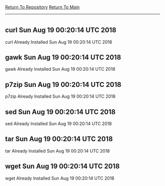 [Return To Repository](https://github.com/deathbybandaid/piholeparser/)
[Return To Main](https://github.com/deathbybandaid/piholeparser/blob/master/RecentRunLogs/Mainlog.md)
____________________________________
# 
## curl Sun Aug 19 00:20:14 UTC 2018
curl Already Installed Sun Aug 19 00:20:14 UTC 2018
## gawk Sun Aug 19 00:20:14 UTC 2018
gawk Already Installed Sun Aug 19 00:20:14 UTC 2018
## p7zip Sun Aug 19 00:20:14 UTC 2018
p7zip Already Installed Sun Aug 19 00:20:14 UTC 2018
## sed Sun Aug 19 00:20:14 UTC 2018
sed Already Installed Sun Aug 19 00:20:14 UTC 2018
## tar Sun Aug 19 00:20:14 UTC 2018
tar Already Installed Sun Aug 19 00:20:14 UTC 2018
## wget Sun Aug 19 00:20:14 UTC 2018
wget Already Installed Sun Aug 19 00:20:14 UTC 2018
